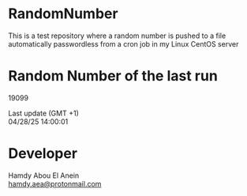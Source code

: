 # RandomNumber    
This is a test repository where a random number is pushed to a file automatically passwordless from a cron job in my Linux CentOS server    
# Random Number of the last run   
19099
      
Last update (GMT +1)    
04/28/25 14:00:01
# Developer    
Hamdy Abou El Anein   
hamdy.aea@protonmail.com
